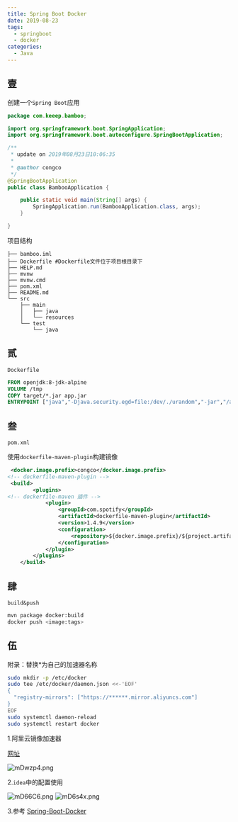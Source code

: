 ```yaml
---
title: Spring Boot Docker
date: 2019-08-23
tags:
  - springboot
  - docker
categories:
  - Java
---
```


## 壹

创建一个`Spring Boot`应用

```java
package com.keeep.bamboo;

import org.springframework.boot.SpringApplication;
import org.springframework.boot.autoconfigure.SpringBootApplication;

/**
 * update on 2019年08月23日10:06:35
 *
 * @author congco
 */
@SpringBootApplication
public class BambooApplication {

    public static void main(String[] args) {
        SpringApplication.run(BambooApplication.class, args);
    }

}

```

项目结构

```tree
├── bamboo.iml
├── Dockerfile #Dockerfile文件位于项目根目录下
├── HELP.md
├── mvnw
├── mvnw.cmd
├── pom.xml
├── README.md
└── src
    ├── main
    │   ├── java
    │   └── resources
    └── test
        └── java
```

## 贰

`Dockerfile`

```dockerfile
FROM openjdk:8-jdk-alpine
VOLUME /tmp
COPY target/*.jar app.jar
ENTRYPOINT ["java","-Djava.security.egd=file:/dev/./urandom","-jar","/app.jar"]
```

## 叁

`pom.xml`

使用`dockerfile-maven-plugin`构建镜像

```xml
 <docker.image.prefix>congco</docker.image.prefix>
<!-- dockerfile-maven-plugin -->
 <build>
        <plugins>
<!-- dockerfile-maven 插件 -->
            <plugin>
                <groupId>com.spotify</groupId>
                <artifactId>dockerfile-maven-plugin</artifactId>
                <version>1.4.9</version>
                <configuration>
                    <repository>${docker.image.prefix}/${project.artifactId}</repository>
                </configuration>
            </plugin>
        </plugins>
    </build>
```

## 肆

`build&push`

```bash
mvn package docker:build
docker push <image:tags>
```

## 伍

附录：替换*为自己的加速器名称

```bash
sudo mkdir -p /etc/docker
sudo tee /etc/docker/daemon.json <<-'EOF'
{
  "registry-mirrors": ["https://******.mirror.aliyuncs.com"]
}
EOF
sudo systemctl daemon-reload
sudo systemctl restart docker
```

1.阿里云镜像加速器

[网址](https://cr.console.aliyun.com/cn-hangzhou/instances/mirrors)

![mDwzp4.png](https://s2.ax1x.com/2019/08/23/mDwzp4.png)

2.`idea`中的配置使用

![mD66C6.png](https://s2.ax1x.com/2019/08/23/mD66C6.png)
![mD6s4x.png](https://s2.ax1x.com/2019/08/23/mD6s4x.png)

3.参考 [Spring-Boot-Docker](https://spring.io/guides/gs/spring-boot-docker/)
